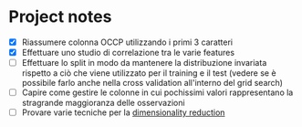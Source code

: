 # Project notes

- [X] Riassumere colonna OCCP utilizzando i primi 3 caratteri
- [X] Effettuare uno studio di correlazione tra le varie features
- [ ] Effettuare lo split in modo da mantenere la distribuzione invariata rispetto a ciò che viene utilizzato per il training e il test (vedere se è possibile farlo anche nella cross validation all'interno del grid search)
- [ ] Capire come gestire le colonne in cui pochissimi valori rappresentano la stragrande maggioranza delle osservazioni
- [ ] Provare varie tecniche per la [dimensionality reduction](https://scikit-learn.org/stable/modules/classes.html#module-sklearn.decomposition)
